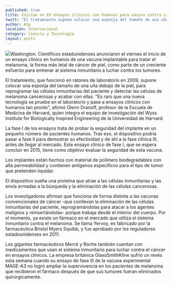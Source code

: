 ```yaml
---
published: true
title: Inician en EU ensayos clínicos con humanos para vacuna contra cáncer de piel
twitt: "El tratamiento supone colocar una esponja del tamaño de una uña debajo de la piel, para reprogramar las células inmunitarias del paciente y detectar las células de melanoma cancerosas y acabar con ellas."
author: Afp
location: Internacional
category: Ciencia y Tecnología
layout: posts
---
```


![](http://i.imgur.com/6z7Frjwm.jpg)Washington. Científicos estadunidenses anunciaron el viernes el inicio de un ensayo clínico en humanos de una vacuna implantable para tratar el melanoma, la forma más letal de cáncer de piel, como parte de un creciente esfuerzo para entrenar al sistema inmunitario a luchar contra los tumores.

El tratamiento, que funcionó en ratones de laboratorio en 2009, supone colocar una esponja del tamaño de una uña debajo de la piel, para reprogramar las células inmunitarias del paciente y detectar las células de melanoma cancerosas y acabar con ellas. "Es raro que una nueva tecnología se pruebe en el laboratorio y pase a ensayos clínicos con humanos tan pronto", afirmó Glenn Dranoff, profesor de la Escuela de Medicina de Harvard, quien integra el equipo de investigación del Wyss Institute for Biologically Inspired Engineering de la Universidad de Harvard.

La fase I de los ensayos trata de probar la seguridad del implante en un pequeño número de pacientes humanos. Tras eso, el dispositivo podría pasar a fase II para demostrar su efectividad y de ahí a la fase clínica III, antes de llegar al mercado. Este ensayo clínico de fase I, que se espera concluir en 2015, tiene como objetivo evaluar la seguridad de esta vacuna.

Los implantes están hechos con material de polímero biodegradables con alta permeabilidad y contienen antígenos específicos para el tipo de tumor que pretenden liquidar.

El dispositivo suelta una proteína que atrae a las células inmunitarias y las envía armadas a la búsqueda y la eliminación de las células cancerosas.

Los investigadores afirman que funciona de forma distinta a las vacunas convencionales de cáncer -que conllevan la eliminación de las células inmunitarias del paciente, reprogramándolas para atacar a los agentes malignos y reinsertándolas- porque trabaja desde el interior del cuerpo. Por el momento, ya existe un fármaco en el mercado que utiliza el sistema inmunitario contra el melanoma. Se llama Yervoy, es fabricado por la farmacéutica Bristol Myers Squibb, y fue aprobado por los reguladores estadounidenses en 2011.

Los gigantes farmacéuticos Merck y Roche también cuentan con medicamentos que usan el sistema inmunitario para luchar contra el cáncer en ensayos clínicos. La empresa británica GlaxoSmithKline sufrió un revés esta semana cuando su ensayo de fase III de la vacuna experimental MAGE-A3 no logró ampliar la supervivencia en los pacientes de melanoma que recibieron el fármaco después de que sus tumores fueran eliminados quirúrgicamente.
